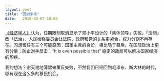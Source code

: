 ```yaml
---
layout: post
title: "回到未来"
date:   2018-03-07 18:00
---
```

[《经济学人》](https://www.economist.com/news/china/21737543-unhappiness-china-palpable-xi-jinping-decides-abolish-presidential-term-limits)认为，任期限制取消显示了邓小平设计的「集体领导」失败。「法制」改「法治」、人民检察委员会让法院、政府和党的关系更紧合，权力分割不再存在。习想留任有三个可能原因：国家主席的身份，相比隐于幕后，在国际政治上更有分量；防止对手反击；“It is even possible that” 稳定的政局可以解决国家经济的顽疾。

我的想法？谢天谢地薄熙来策反失败，不然我们已经回到毛泽东、斯大林的时代，哪有现在这么多的移民机会。